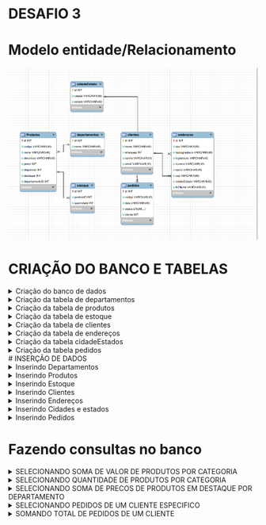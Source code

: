 # DESAFIO 3

# Modelo entidade/Relacionamento

![modelo.png](modelo.png)

# CRIAÇÃO DO BANCO E TABELAS

<details>
<summary>Criação do banco de dados</summary>

```sql
CREATE SCHEMA `eccomerce-challenge` ;
```

</details>
<details>

<summary>Criação da tabela de departamentos</summary>

```sql
CREATE TABLE `departamentos` (
  `id` int NOT NULL AUTO_INCREMENT,
  `nome` varchar(45) NOT NULL,
  PRIMARY KEY (`id`)
) ENGINE=InnoDB AUTO_INCREMENT=4 DEFAULT CHARSET=utf8mb4 COLLATE=utf8mb4_0900_ai_ci;
```

</details>

<details>

<summary> Criação da tabela de produtos </summary>

```sql
CREATE TABLE `Produtos` (
  `id` int NOT NULL AUTO_INCREMENT,
  `codigo` varchar(45) NOT NULL,
  `nome` varchar(45) NOT NULL,
  `descricao` varchar(45) NOT NULL,
  `preco` int NOT NULL,
  `disponivel` enum('sim','não') NOT NULL,
  `destaque` enum('sim','não') NOT NULL,
  `departamentoID` int NOT NULL,
  KEY `departamentoID_idx` (`id`),
  CONSTRAINT `departamentoID` FOREIGN KEY (`id`) REFERENCES `departamentos` (`id`)
) ENGINE=InnoDB AUTO_INCREMENT=14 DEFAULT CHARSET=utf8mb4 COLLATE=utf8mb4_0900_ai_ci;
```

</details>
<details>

<summary> Criação da tabela de estoque </summary>

```sql
CREATE TABLE `estoque` (
  `id` int NOT NULL AUTO_INCREMENT,
  `produtoID` int NOT NULL,
  `quantidade` int NOT NULL,
  PRIMARY KEY (`id`),
  CONSTRAINT `produto` FOREIGN KEY (`id`) REFERENCES `Produtos` (`id`)
) ENGINE=InnoDB AUTO_INCREMENT=4 DEFAULT CHARSET=utf8mb4 COLLATE=utf8mb4_0900_ai_ci;
```

</details>

<details>

<summary> Criação da tabela de clientes </summary>

```sql
CREATE TABLE `clientes` (
  `id` int NOT NULL AUTO_INCREMENT,
  `nome` varchar(45) NOT NULL,
  `whatssap` int DEFAULT NULL,
  `senha` varchar(45) NOT NULL,
  `email` varchar(45) NOT NULL,
  PRIMARY KEY (`id`)
) ENGINE=InnoDB AUTO_INCREMENT=6 DEFAULT CHARSET=utf8mb4 COLLATE=utf8mb4_0900_ai_ci;
```

</details>

<details>

<summary> Criação da tabela de endereços </summary>

```sql
CREATE TABLE `enderecos` (
  `id` int NOT NULL AUTO_INCREMENT,
  `tipo` varchar(45) NOT NULL,
  `tipologradouro` varchar(45) NOT NULL,
  `logradouro` varchar(45) NOT NULL,
  `numero` varchar(45) NOT NULL,
  `bairro` varchar(45) NOT NULL,
  `cep` varchar(45) NOT NULL,
  `cidadeEstado` varchar(45) NOT NULL,
  `fkCliente` varchar(45) NOT NULL,
  PRIMARY KEY (`id`),
  CONSTRAINT `fkCidadeEstado` FOREIGN KEY (`id`) REFERENCES `cidadeEstado` (`id`),
  CONSTRAINT `fkCliente` FOREIGN KEY (`id`) REFERENCES `clientes` (`id`)
) ENGINE=InnoDB AUTO_INCREMENT=5 DEFAULT CHARSET=utf8mb4 COLLATE=utf8mb4_0900_ai_ci;
```

</details>

<details>

<summary>Criação da tabela cidadeEstados </summary>

```sql
CREATE TABLE `cidadeEstado` (
  `id` int NOT NULL AUTO_INCREMENT,
  `cidade` varchar(45) NOT NULL,
  `estado` varchar(45) NOT NULL,
  PRIMARY KEY (`id`)
) ENGINE=InnoDB AUTO_INCREMENT=5 DEFAULT CHARSET=utf8mb4 COLLATE=utf8mb4_0900_ai_ci;
```

</details>
<details>

<summary>Criação da tabela pedidos </summary>

```sql
CREATE TABLE `pedidos` (
  `id` int NOT NULL AUTO_INCREMENT,
  `codigo` int NOT NULL,
  `data` varchar(45) NOT NULL,
  `status` enum('novo-pedido','cancelado','aguardando-pagamento','pagamento-autorizado','pagamento-negado','em-separacao','em-transporte','entregue') NOT NULL,
  `cliente` int NOT NULL,
  PRIMARY KEY (`id`),
  KEY `codigo_idx` (`codigo`),
  CONSTRAINT `cliente` FOREIGN KEY (`id`) REFERENCES `clientes` (`id`),
  CONSTRAINT `codigo` FOREIGN KEY (`codigo`) REFERENCES `Produtos` (`id`)
) ENGINE=InnoDB AUTO_INCREMENT=4 DEFAULT CHARSET=utf8mb4 COLLATE=utf8mb4_0900_ai_ci;
```

</details>
# INSERÇÃO DE DADOS

<details>

<summary>Inserindo Departamentos </summary>

```sql
INSERT INTO `departamentos` VALUES (1,'informática'),(2,'limpeza'),(3,'acessórios');
```

</details>

<details>
<summary>Inserindo Produtos </summary>

```sql
INSERT INTO `Produtos` VALUES (1,'4','Computador','computador 4GB RAM',1500,'sim','não',1),
(2,'8','Shampoo','shampo monange',15,'sim','sim',2),
(3,'5','Nootbook','DELL ISPIRION',4000,'sim','sim',1),(4,'15','SAMSUNG A70', 'SMARTPHONE',3000,'sim','não',10);
```

</details>

<details>

<summary>Inserindo  Estoque </summary>

```sql
INSERT INTO `estoque` VALUES (1,8,8),(2,4,3),(3,5,30);
```

</details>

<details>

<summary>Inserindo  Clientes </summary>

```sql
INSERT INTO `clientes` VALUES (1,'welisson',9345258,'123','welisson@gmail.com'),
(2,'douglas',9854523,'145','douglas@gmail.com'),
(3,'marcelo',84452345,'321','marcelocarioca@gmail.com'),
(4,'mariana',9484848,'4444','mariana@gmail.com'),
(5,'carla',999999,'212131','carla@gmail.com');
```

</details>

<details>

<summary>Inserindo  Endereços </summary>

```sql
INSERT INTO `enderecos` VALUES (1,'rua','Onze','Guajára','100','Coqueiro','67145370','3','1'),
(2,'Residencial','Fit Coqueiro','Cidade nova 5','50','Coqueiro','657850','1','2'),
(3,'Residencial','Vitoria','Maguari','60','Campinas','45555','2','5'),
(4,'Rua','Olimpo','caxias','40','Caxias','774474','4','4');
```

</details>

<details>
<summary>Inserindo  Cidades e estados </summary>

```sql
INSERT INTO `cidadeEstado` VALUES (1,'Belém','Pará'),
(2,'Campinas','São Paulo'),
(3,'Ananindeua','Pará'),
(4,'Gramado','Rio grande do sul');
```

</details>

<details>

<summary>Inserindo  Pedidos </summary>

```sql
INSERT INTO `pedidos` VALUES (1,4,'20/5/2021','entregue',1),
(2,8,'21/05/2021','cancelado',3),
(3,5,'22/05/2021','aguardando-pagamento',4);
```

</details>

# Fazendo consultas no banco

<details>

<summary>
SELECIONANDO SOMA DE VALOR DE PRODUTOS POR CATEGORIA
</summary>

```sql
SELECT SUM(Produtos.preco), departamentos.nome
from Produtos
inner join departamentos
on Produtos.departamentoID = departamentos.id
group by departamentos.id;
```

</details>

<details>

<summary> SELECIONANDO QUANTIDADE DE PRODUTOS POR CATEGORIA</summary>

```sql
SELECT COUNT(Produtos.id), departamentos.nome
from Produtos
inner join departamentos
on Produtos.departamentoID = departamentos.id
group by departamentos.id;
```

</details>

<details>
<summary>SELECIONANDO SOMA DE PRECOS DE PRODUTOS EM DESTAQUE POR DEPARTAMENTO </summary>

```sql
SELECT departamentos.nome , SUM(Produtos.preco)
from Produtos
inner join departamentos
on Produtos.departamentoID = departamentos.id
where Produtos.destaque = 1
group by departamentos.nome;

```

</details>

<details>
<summary>SELECIONANDO PEDIDOS DE UM CLIENTE ESPECIFICO </summary>

```sql
select clientes.nome, Produtos.descricao, pedidos.codigo from pedidos
inner join clientes on pedidos.cliente = clientes.id
inner join Produtos on pedidos.codigo = Produtos.codigo
where cliente = 3
```

</details>

<details>

<summary>SOMANDO TOTAL DE PEDIDOS DE UM CLIENTE </summary>

```sql
select clientes.nome, Produtos.descricao, COUNT(pedidos.codigo) from pedidos
inner join clientes on pedidos.cliente = clientes.id
inner join Produtos on pedidos.codigo = Produtos.codigo
where cliente = 3
```

</details>
